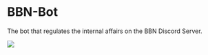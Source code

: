 # BBN-Bot
The bot that regulates the internal affairs on the BBN Discord Server.

<a href="https://discord.gg/nPwjaJk"><img src="https://discord.com/api/guilds/757966278936756345/embed.png"/></a>
